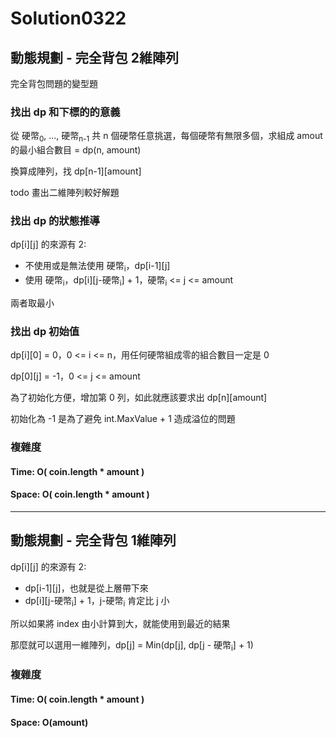 # Solution0322

## 動態規劃 - 完全背包 2維陣列

完全背包問題的變型題

### 找出 dp 和下標的的意義

從 硬幣<sub>0</sub>, ..., 硬幣<sub>n-1</sub> 共 n 個硬幣任意挑選，每個硬幣有無限多個，求組成 amout 的最小組合數目 = dp(n, amount)

換算成陣列，找 dp[n-1][amount]

todo 畫出二維陣列較好解題

### 找出 dp 的狀態推導

dp[i][j] 的來源有 2:
- 不使用或是無法使用 硬幣<sub>i</sub>，dp[i-1][j]
- 使用 硬幣<sub>i</sub>，dp[i][j-硬幣<sub>i</sub>] + 1，硬幣<sub>i</sub> <= j <= amount

兩者取最小

### 找出 dp 初始值

dp[i][0] = 0，0 <= i <= n，用任何硬幣組成零的組合數目一定是 0

dp[0][j] = -1，0 <= j <= amount

為了初始化方便，增加第 0 列，如此就應該要求出 dp[n][amount]

初始化為 -1 是為了避免 int.MaxValue + 1 造成溢位的問題

### 複雜度

#### Time: O( coin.length * amount )

#### Space: O( coin.length * amount )

---

## 動態規劃 - 完全背包 1維陣列

dp[i][j] 的來源有 2:
- dp[i-1][j]，也就是從上層帶下來
- dp[i][j-硬幣<sub>i</sub>] + 1，j-硬幣<sub>i</sub> 肯定比 j 小

所以如果將 index 由小計算到大，就能使用到最近的結果

那麼就可以選用一維陣列，dp[j] = Min(dp[j], dp[j - 硬幣<sub>i</sub>] + 1)

### 複雜度

#### Time: O( coin.length * amount )

#### Space: O(amount)